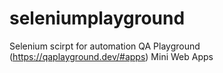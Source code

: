 # seleniumplayground
Selenium scirpt for automation QA Playground (https://qaplayground.dev/#apps) Mini Web Apps
